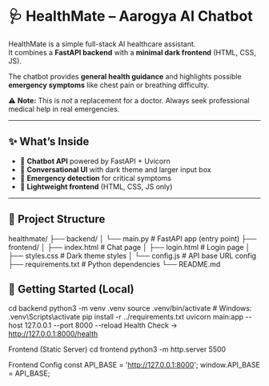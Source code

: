 # 🩺 HealthMate – Aarogya AI Chatbot

HealthMate is a simple full-stack AI healthcare assistant.  
It combines a **FastAPI backend** with a **minimal dark frontend** (HTML, CSS, JS).  

The chatbot provides **general health guidance** and highlights possible **emergency symptoms** like chest pain or breathing difficulty.

⚠️ **Note:** This is *not* a replacement for a doctor. Always seek professional medical help in real emergencies.

---

## ✨ What’s Inside
- 🤖 **Chatbot API** powered by FastAPI + Uvicorn  
- 💬 **Conversational UI** with dark theme and larger input box  
- 🚨 **Emergency detection** for critical symptoms  
- 🎨 **Lightweight frontend** (HTML, CSS, JS only)  

---

## 🧭 Project Structure
healthmate/
├── backend/
│ └── main.py # FastAPI app (entry point)
├── frontend/
│ ├── index.html # Chat page
│ ├── login.html # Login page
│ ├── styles.css # Dark theme styles
│ └── config.js # API base URL config
├── requirements.txt # Python dependencies
└── README.md

## 🚀 Getting Started (Local)



cd backend
python3 -m venv .venv
source .venv/bin/activate   # Windows: .venv\Scripts\activate
pip install -r ../requirements.txt
uvicorn main:app --host 127.0.0.1 --port 8000 --reload
Health Check → http://127.0.0.1:8000/health


Frontend (Static Server)
cd frontend
python3 -m http.server 5500

Frontend Config
const API_BASE = 'http://127.0.0.1:8000';
window.API_BASE = API_BASE;
